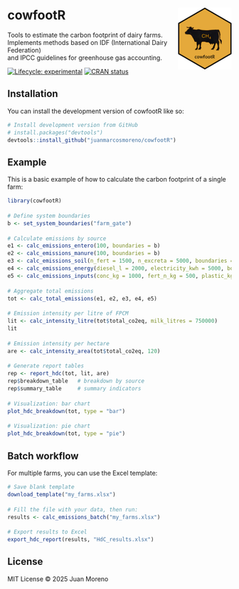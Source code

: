 
# cowfootR <img src="man/figures/logo.png" align="right" width="120" />

Tools to estimate the carbon footprint of dairy farms.  
Implements methods based on IDF (International Dairy Federation)  
and IPCC guidelines for greenhouse gas accounting.

<!-- badges: start -->

[![Lifecycle:
experimental](https://img.shields.io/badge/lifecycle-experimental-orange.svg)](https://lifecycle.r-lib.org/articles/stages.html)
[![CRAN
status](https://www.r-pkg.org/badges/version/cowfootR)](https://CRAN.R-project.org/package=cowfootR)
<!-- badges: end -->

## Installation

You can install the development version of cowfootR like so:

``` r
# Install development version from GitHub
# install.packages("devtools")
devtools::install_github("juanmarcosmoreno/cowfootR")
```

## Example

This is a basic example of how to calculate the carbon footprint of a
single farm:

``` r
library(cowfootR)

# Define system boundaries
b <- set_system_boundaries("farm_gate")

# Calculate emissions by source
e1 <- calc_emissions_entero(100, boundaries = b)
e2 <- calc_emissions_manure(100, boundaries = b)
e3 <- calc_emissions_soil(n_fert = 1500, n_excreta = 5000, boundaries = b)
e4 <- calc_emissions_energy(diesel_l = 2000, electricity_kwh = 5000, boundaries = b)
e5 <- calc_emissions_inputs(conc_kg = 1000, fert_n_kg = 500, plastic_kg = 100, boundaries = b)

# Aggregate total emissions
tot <- calc_total_emissions(e1, e2, e3, e4, e5)

# Emission intensity per litre of FPCM
lit <- calc_intensity_litre(tot$total_co2eq, milk_litres = 750000)
lit

# Emission intensity per hectare
are <- calc_intensity_area(tot$total_co2eq, 120)

# Generate report tables
rep <- report_hdc(tot, lit, are)
rep$breakdown_table   # breakdown by source
rep$summary_table     # summary indicators

# Visualization: bar chart
plot_hdc_breakdown(tot, type = "bar")

# Visualization: pie chart
plot_hdc_breakdown(tot, type = "pie")
```

## Batch workflow

For multiple farms, you can use the Excel template:

``` r
# Save blank template
download_template("my_farms.xlsx")

# Fill the file with your data, then run:
results <- calc_emissions_batch("my_farms.xlsx")

# Export results to Excel
export_hdc_report(results, "HdC_results.xlsx")
```

## License

MIT License © 2025 Juan Moreno
